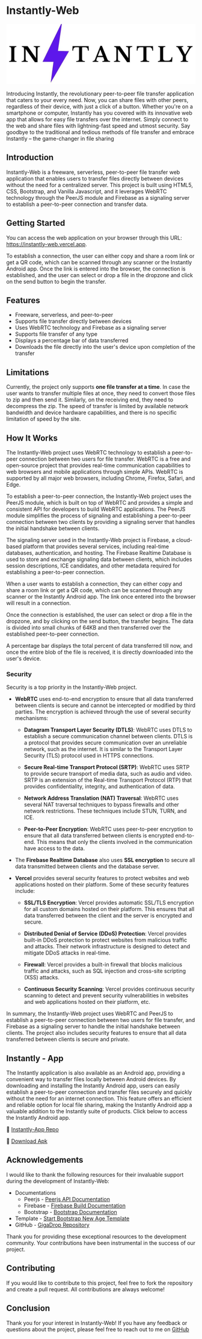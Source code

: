 
# Instantly-Web

![Instantly-Web Logo](https://github.com/Sagarmishra-C30/Instantly-Web/blob/master/img/navLogo.jpg)

Introducing Instantly, the revolutionary peer-to-peer file transfer application that caters to your every need. Now, you can share files with other peers, regardless of their device, with just a click of a button. Whether you're on a smartphone or computer, Instantly has you covered with its innovative web app that allows for easy file transfers over the internet. Simply connect to the web and share files with lightning-fast speed and utmost security. Say goodbye to the traditional and tedious methods of file transfer and embrace Instantly – the game-changer in file sharing


## Introduction
Instantly-Web is a freeware, serverless, peer-to-peer file transfer web application that enables users to transfer files directly between devices without the need for a centralized server. This project is built using HTML5, CSS, Bootstrap, and Vanilla Javascript, and it leverages WebRTC technology through the PeerJS module and Firebase as a signaling server to establish a peer-to-peer connection and transfer data.



## Getting Started
You can access the web application on your browser through this URL: https://instantly-web.vercel.app. 

To establish a connection, the user can either copy and share a room link or get a QR code, which can be scanned through any scanner or the Instantly Android app. Once the link is entered into the browser, the connection is established, and the user can select or drop a file in the dropzone and click on the send button to begin the transfer.

## Features

-    Freeware, serverless, and peer-to-peer
-    Supports file transfer directly between devices
-    Uses WebRTC technology and Firebase as a signaling server
-    Supports file transfer of any type
-    Displays a percentage bar of data transferred
-    Downloads the file directly into the user's device upon completion of the transfer


## Limitations
Currently, the project only supports **one file transfer at a time**. In case the user wants to transfer multiple files at once, they need to convert those files to zip and then send it. Similarly, on the receiving end, they need to decompress the zip. The speed of transfer is limited by available network bandwidth and device hardware capabilities, and there is no specific limitation of speed by the site.
## How It Works
The Instantly-Web project uses WebRTC technology to establish a peer-to-peer connection between two users for file transfer. WebRTC is a free and open-source project that provides real-time communication capabilities to web browsers and mobile applications through simple APIs. WebRTC is supported by all major web browsers, including Chrome, Firefox, Safari, and Edge.

To establish a peer-to-peer connection, the Instantly-Web project uses the PeerJS module, which is built on top of WebRTC and provides a simple and consistent API for developers to build WebRTC applications. The PeerJS module simplifies the process of signaling and establishing a peer-to-peer connection between two clients by providing a signaling server that handles the initial handshake between clients.

The signaling server used in the Instantly-Web project is Firebase, a cloud-based platform that provides several services, including real-time databases, authentication, and hosting. The Firebase Realtime Database is used to store and exchange signaling data between clients, which includes session descriptions, ICE candidates, and other metadata required for establishing a peer-to-peer connection.

When a user wants to establish a connection, they can either copy and share a room link or get a QR code, which can be scanned through any scanner or the Instantly Android app. The link once entered into the browser will result in a connection.

Once the connection is established, the user can select or drop a file in the dropzone, and by clicking on the send button, the transfer begins. The data is divided into small chunks of 64KB and then transferred over the established peer-to-peer connection.

A percentage bar displays the total percent of data transferred till now, and once the entire blob of the file is received, it is directly downloaded into the user's device.

### Security
Security is a top priority in the Instantly-Web project.

- **WebRTC** uses end-to-end encryption to ensure that all data transferred between clients is secure and cannot be intercepted or modified by third parties. The encryption is achieved through the use of several security mechanisms:

    - **Datagram Transport Layer Security (DTLS)**: WebRTC uses DTLS to establish a secure communication channel between clients. DTLS is a protocol that provides secure communication over an unreliable network, such as the internet. It is similar to the Transport Layer Security (TLS) protocol used in HTTPS connections.

    - **Secure Real-time Transport Protocol (SRTP)**: WebRTC uses SRTP to provide secure transport of media data, such as audio and video. SRTP is an extension of the Real-time Transport Protocol (RTP) that provides confidentiality, integrity, and authentication of data.

    - **Network Address Translation (NAT) Traversal**: WebRTC uses several NAT traversal techniques to bypass firewalls and other network restrictions. These techniques include STUN, TURN, and ICE.

    - **Peer-to-Peer Encryption**: WebRTC uses peer-to-peer encryption to ensure that all data transferred between clients is encrypted end-to-end. This means that only the clients involved in the communication have access to the data.

- The **Firebase Realtime Database** also uses **SSL encryption** to secure all data transmitted between clients and the database server.

- **Vercel** provides several security features to protect websites and web applications hosted on their platform. Some of these security features include:
    - **SSL/TLS Encryption**: Vercel provides automatic SSL/TLS encryption for all custom domains hosted on their platform. This ensures that all data transferred between the client and the server is encrypted and secure.

    - **Distributed Denial of Service (DDoS) Protection**: Vercel provides built-in DDoS protection to protect websites from malicious traffic and attacks. Their network infrastructure is designed to detect and mitigate DDoS attacks in real-time.

    - **Firewall**: Vercel provides a built-in firewall that blocks malicious traffic and attacks, such as SQL injection and cross-site scripting (XSS) attacks.

    - **Continuous Security Scanning**: Vercel provides continuous security scanning to detect and prevent security vulnerabilities in websites and web applications hosted on their platform, etc.

In summary, the Instantly-Web project uses WebRTC and PeerJS to establish a peer-to-peer connection between two users for file transfer, and Firebase as a signaling server to handle the initial handshake between clients. The project also includes security features to ensure that all data transferred between clients is secure and private.
## Instantly - App
The Instantly application is also available as an Android app, providing a convenient way to transfer files locally between Android devices. By downloading and installing the Instantly Android app, users can easily establish a peer-to-peer connection and transfer files securely and quickly without the need for an internet connection. This feature offers an efficient and reliable option for local file sharing, making the Instantly Android app a valuable addition to the Instantly suite of products. Click below to access the Instantly Android app.

🔗 [Instantly-App Repo](https://github.com/Sagarmishra-C30/Instantly-App)

🔗 [Download Apk](https://github.com/Sagarmishra-C30/Instantly-App/releases/download/v1.0/Instantly.apk)


## Acknowledgements

I would like to thank the following resources for their invaluable support during the development of Instantly-Web:
- Documentations
    - Peerjs - [Peerjs API Documentation](https://peerjs.com/docs/#api)
    - Firebase - [Firebase Build Documentation](https://firebase.google.com/docs/build)
    - Bootstrap - [Bootstrap Documentation](https://getbootstrap.com/docs/5.3/getting-started/)
- Template - [Start Bootstrap New Age Template](https://startbootstrap.com/theme/new-age)
- GitHub - [GigaDrop Repository](https://github.com/VikashAnandJha/GigaDrop)

Thank you for providing these exceptional resources to the development community. Your contributions have been instrumental in the success of our project.


## Contributing

If you would like to contribute to this project, feel free to fork the repository and create a pull request. All contributions are always welcome!



## Conclusion
Thank you for your interest in Instantly-Web! If you have any feedback or questions about the project, please feel free to reach out to me on [GitHub](https://github.com/Sagarmishra-C30)
